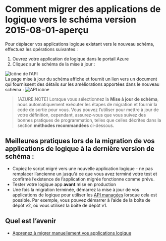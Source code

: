 <properties
    pageTitle="Comment migrer des applications de logique vers le schéma version 2015-08-01-aperçu | Service d’application Microsoft Azure"
    description="Vous pouvez facilement migrer vos applications de logique à la dernière version de schéma. Il suffit de suivre ces étapes."
    services="logic-apps"
    documentationCenter=""
    authors="MSFTMAN"
    manager="erikre"
    editor=""
    tags="connectors"/>

<tags
    ms.service="logic-apps"
    ms.workload="integration"
    ms.tgt_pltfrm="na"
    ms.devlang="na"
    ms.topic="get-started-article"
    ms.date="08/23/2016"
    ms.author="deonhe"/>

# <a name="how-to-migrate-logic-apps-to-schema-version-2015-08-01-preview"></a>Comment migrer des applications de logique vers le schéma version 2015-08-01-aperçu

Pour déplacer vos applications logique existant vers le nouveau schéma, effectuez les opérations suivantes :  
1. Ouvrez votre application de logique dans le portail Azure  
2. Cliquez sur le schéma de la mise à jour :

 ![Icône de l’API][step1]   
La page mise à jour du schéma affiche et fournit un lien vers un document qui fournissent des détails sur les améliorations apportées dans le nouveau schéma : ![API icône][step2]

>[AZURE.NOTE] Lorsque vous sélectionnez la **Mise à jour de schéma**, nous automatiquement exécuter les étapes de migration et fournir la code de sortie pour vous. Vous pouvez l’utiliser pour mettre à jour de votre définition, cependant, assurez-vous que vous suivez des bonnes pratiques de programmation, telles que celles décrites dans la section **méthodes recommandées** ci-dessous.

## <a name="best-practices-when-migrating-your-logic-apps-to-the-latest-schema-version"></a>Meilleures pratiques lors de la migration de vos applications de logique à la dernière version de schéma :  

- Copiez le script migré vers une nouvelle application logique - ne pas remplacer l’ancienne un jusqu'à ce que vous avez terminé votre test et confirmé l’existence de l’application migrée fonctionne comme prévu.
- Tester votre logique app **avant** mise en production
- Une fois la migration terminée, démarrez la mise à jour de vos applications de logique pour utiliser les [API managées](./apis-list.md) lorsque cela est possible. Par exemple, vous pouvez démarrer à l’aide de la boîte de dépôt v2, où vous utilisez la boîte de dépôt v1.


## <a name="whats-next"></a>Quel est l’avenir
-  [Apprenez à migrer manuellement vos applications logique](../app-service-logic/app-service-logic-schema-2015-08-01.md)


<!--Icon references-->
[step1]: ./media/connectors-schema-migration/migrateschema1.png
[step2]: ./media/connectors-schema-migration/migrateschema2.png






